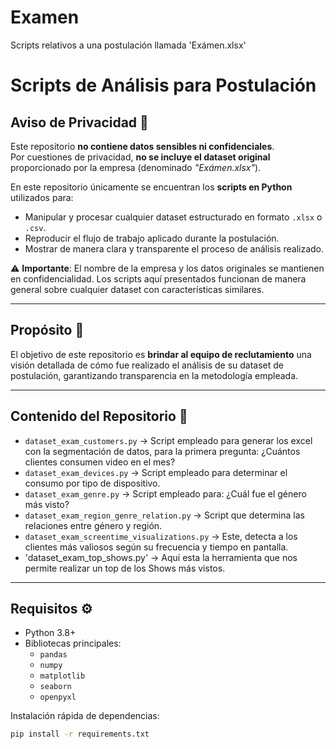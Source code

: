 # Examen
Scripts relativos a una postulación llamada 'Exámen.xlsx'

# Scripts de Análisis para Postulación

## Aviso de Privacidad 📌
Este repositorio **no contiene datos sensibles ni confidenciales**.  
Por cuestiones de privacidad, **no se incluye el dataset original** proporcionado por la empresa (denominado *"Exámen.xlsx"*).  

En este repositorio únicamente se encuentran los **scripts en Python** utilizados para:
- Manipular y procesar cualquier dataset estructurado en formato `.xlsx` o `.csv`.
- Reproducir el flujo de trabajo aplicado durante la postulación.
- Mostrar de manera clara y transparente el proceso de análisis realizado.

⚠️ **Importante**: El nombre de la empresa y los datos originales se mantienen en confidencialidad. Los scripts aquí presentados funcionan de manera general sobre cualquier dataset con características similares.

---

## Propósito 🎯
El objetivo de este repositorio es **brindar al equipo de reclutamiento** una visión detallada de cómo fue realizado el análisis de su dataset de postulación, garantizando transparencia en la metodología empleada.

---

## Contenido del Repositorio 📂
- `dataset_exam_customers.py` → Script empleado para generar los excel con la segmentación de datos, para la primera pregunta: ¿Cuántos clientes consumen video en el mes?
- `dataset_exam_devices.py` → Script empleado para determinar el consumo por tipo de dispositivo.
- `dataset_exam_genre.py` → Script empleado para: ¿Cuál fue el género más visto?
- `dataset_exam_region_genre_relation.py` → Script que determina las relaciones entre género y región.
- `dataset_exam_screentime_visualizations.py` → Este, detecta a los clientes más valiosos según su frecuencia y tiempo en pantalla.
- 'dataset_exam_top_shows.py' → Aquí esta la herramienta que nos permite realizar un top de los Shows más vistos.


---

## Requisitos ⚙️
- Python 3.8+
- Bibliotecas principales:
  - `pandas`
  - `numpy`
  - `matplotlib`
  - `seaborn`
  - `openpyxl`

Instalación rápida de dependencias:
```bash
pip install -r requirements.txt

